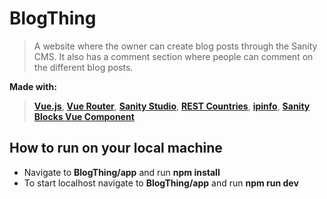 # BlogThing
> 
> A website where the owner can create blog posts through the Sanity CMS. It also has a comment section where people can comment on the different blog posts.
> 

**Made with:**
> 
> [**Vue.js**](https://vuejs.org/), [**Vue Router**](https://router.vuejs.org/), [**Sanity Studio**](https://www.sanity.io/), [**REST Countries**](https://restcountries.com/), [**ipinfo**](https://ipinfo.io/), [**Sanity Blocks Vue Component**](https://github.com/rdunk/sanity-blocks-vue-component)
>

## How to run on your local machine
- Navigate to **BlogThing/app** and run **npm install**
- To start localhost navigate to **BlogThing/app** and run **npm run dev**
